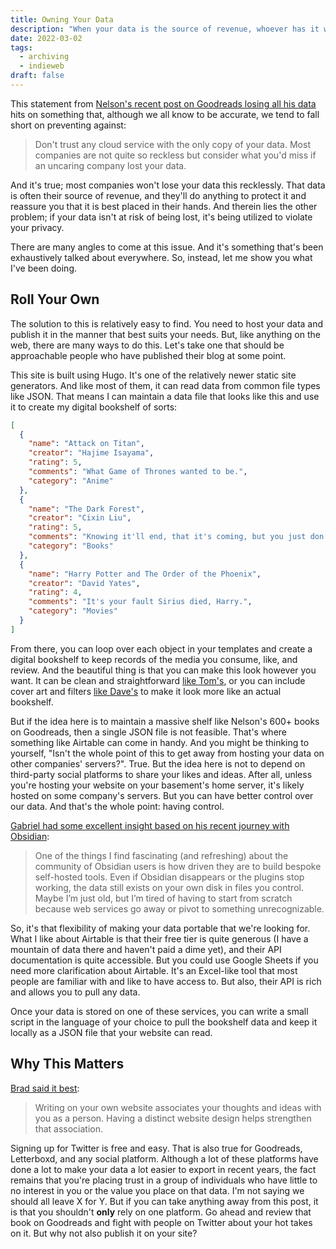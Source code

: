 ```yaml
---
title: Owning Your Data
description: "When your data is the source of revenue, whoever has it will do anything to protect it and reassure you that it is best placed in their hands. But when it isn't at risk of being lost, it's being utilized to violate your privacy."
date: 2022-03-02
tags:
  - archiving
  - indieweb
draft: false
---
```


This statement from [Nelson's recent post on Goodreads losing all his data](https://www.somebits.com/weblog/tech/bad/goodreads-lost-all-my-data.html) hits on something that, although we all know to be accurate, we tend to fall short on preventing against:

> Don't trust any cloud service with the only copy of your data. Most companies are not quite so reckless but consider what you'd miss if an uncaring company lost your data.

And it's true; most companies won't lose your data this recklessly. That data is often their source of revenue, and they'll do anything to protect it and reassure you that it is best placed in their hands. And therein lies the other problem; if your data isn't at risk of being lost, it's being utilized to violate your privacy.

There are many angles to come at this issue. And it's something that's been exhaustively talked about everywhere. So, instead, let me show you what I've been doing.

## Roll Your Own
The solution to this is relatively easy to find. You need to host your data and publish it in the manner that best suits your needs. But, like anything on the web, there are many ways to do this. Let's take one that should be approachable people who have published their blog at some point.

This site is built using Hugo. It's one of the relatively newer static site generators. And like most of them, it can read data from common file types like JSON. That means I can maintain a data file that looks like this and use it to create my digital bookshelf of sorts:

```json
[
  {
    "name": "Attack on Titan",
    "creator": "Hajime Isayama",
    "rating": 5,
    "comments": "What Game of Thrones wanted to be.",
    "category": "Anime"
  },
  {
    "name": "The Dark Forest",
    "creator": "Cixin Liu",
    "rating": 5,
    "comments": "Knowing it'll end, that it's coming, but you just don't know when. The anxiety eats away at you until you destroy yourself.",
    "category": "Books"
  },
  {
    "name": "Harry Potter and The Order of the Phoenix",
    "creator": "David Yates",
    "rating": 4,
    "comments": "It's your fault Sirius died, Harry.",
    "category": "Movies"
  }
]
```

From there, you can loop over each object in your templates and create a digital bookshelf to keep records of the media you consume, like, and review. And the beautiful thing is that you can make this look however you want. It can be clean and straightforward [like Tom's](https://macwright.com/reading/), or you can include cover art and filters [like Dave's](https://daverupert.com/bookshelf) to make it look more like an actual bookshelf.

But if the idea here is to maintain a massive shelf like Nelson's 600+ books on Goodreads, then a single JSON file is not feasible. That's where something like Airtable can come in handy. And you might be thinking to yourself, "Isn't the whole point of this to get away from hosting your data on other companies' servers?". True. But the idea here is not to depend on third-party social platforms to share your likes and ideas. After all, unless you're hosting your website on your basement's home server, it's likely hosted on some company's servers. But you can have better control over our data. And that's the whole point: having control.

[Gabriel had some excellent insight based on his recent journey with Obsidian](https://www.macdrifter.com/2022/03/roll-your-own.html?utm_source=dlvr.it&utm_medium=twitter):

> One of the things I find fascinating (and refreshing) about the community of Obsidian users is how driven they are to build bespoke self-hosted tools. Even if Obsidian disappears or the plugins stop working, the data still exists on your own disk in files you control. Maybe I’m just old, but I’m tired of having to start from scratch because web services go away or pivot to something unrecognizable.

So, it's that flexibility of making your data portable that we're looking for. What I like about Airtable is that their free tier is quite generous (I have a mountain of data there and haven't paid a dime yet), and their API documentation is quite accessible. But you could use Google Sheets if you need more clarification about Airtable. It's an Excel-like tool that most people are familiar with and like to have access to. But also, their API is rich and allows you to pull any data.

Once your data is stored on one of these services, you can write a small script in the language of your choice to pull the bookshelf data and keep it locally as a JSON file that your website can read.

## Why This Matters
[Brad said it best](https://bradfrost.com/blog/post/write-on-your-own-website/):

> Writing on your own website associates your thoughts and ideas with you as a person. Having a distinct website design helps strengthen that association.

Signing up for Twitter is free and easy. That is also true for Goodreads, Letterboxd, and any social platform. Although a lot of these platforms have done a lot to make your data a lot easier to export in recent years, the fact remains that you're placing trust in a group of individuals who have little to no interest in you or the value you place on that data. I'm not saying we should all leave X for Y. But if you can take anything away from this post, it is that you shouldn't **only** rely on one platform. Go ahead and review that book on Goodreads and fight with people on Twitter about your hot takes on it. But why not also publish it on your site?
